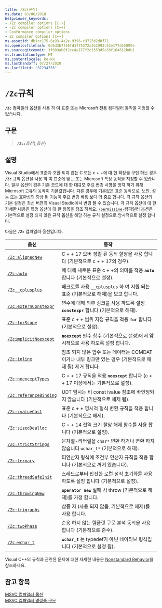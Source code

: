 ```yaml
---
title: /Zc(규칙)
ms.date: 03/06/2018
helpviewer_keywords:
- /Zc compiler options [C++]
- -Zc compiler options [C++]
- Conformance compiler options
- Zc compiler options [C++]
ms.assetid: db1cc175-6e93-4a2e-9396-c3725d2d8f71
ms.openlocfilehash: 6d6d3b7736fd1775372a3b2093c53e177db5099e
ms.sourcegitcommit: 1f009ab0f2cc4a177f2d1353d5a38f164612bdb1
ms.translationtype: MT
ms.contentlocale: ko-KR
ms.lasthandoff: 07/27/2020
ms.locfileid: "87234356"
---
```

# <a name="zc-conformance"></a>`/Zc`규칙

**`/Zc`** 컴파일러 옵션을 사용 하 여 표준 또는 Microsoft 전용 컴파일러 동작을 지정할 수 있습니다.

## <a name="syntax"></a>구문

> **`/Zc:`**_옵션_{,_옵션_}

## <a name="remarks"></a>설명

Visual Studio에서 표준과 호환 되지 않는 C 또는 c + +에 대 한 확장을 구현 하는 경우 **`/Zc`** 규칙 옵션을 사용 하 여 표준에 맞는 또는 Microsoft 특정 동작을 지정할 수 있습니다. 일부 옵션의 경우 기존 코드에 대 한 대규모 주요 변경 사항을 방지 하기 위해 Microsoft 고유의 동작이 기본값입니다. 다른 경우에 기본값은 표준 동작으로, 보안, 성능 또는 호환성의 향상 된 기능이 주요 변경 비용 보다 더 중요 합니다. 각 규칙 옵션의 기본 설정은 최신 버전의 Visual Studio에서 변경 될 수 있습니다. 각 규칙 옵션에 대 한 자세한 내용은 특정 옵션에 대 한 항목을 참조 하세요. [`/permissive-`](permissive-standards-conformance.md)컴파일러 옵션은 기본적으로 설정 되지 않은 규칙 옵션을 해당 하는 규칙 설정으로 암시적으로 설정 합니다.

다음은 **`/Zc`** 컴파일러 옵션입니다.

| 옵션 | 동작 |
|--|--|
| [`/Zc:alignedNew`](zc-alignednew.md) | C + + 17 오버 정렬 된 동적 할당을 사용 합니다 (기본적으로 c + + 17의 경우). |
| [`/Zc:auto`](zc-auto-deduce-variable-type.md) | 에 대해 새로운 표준 c + +의 의미를 적용 **`auto`** 합니다 (기본적으로 설정). |
| [`/Zc__cplusplus`](zc-cplusplus.md) | 매크로를 사용 `__cplusplus` 하 여 지원 되는 표준 (기본적으로 해제)을 보고 합니다. |
| [`/Zc:externConstexpr`](zc-externconstexpr.md) | 변수에 대해 외부 링크를 사용 하도록 설정 **`constexpr`** 합니다 (기본적으로 해제). |
| [`/Zc:forScope`](zc-forscope-force-conformance-in-for-loop-scope.md) | 표준 c + + 범위 지정 규칙을 적용 **`for`** 합니다 (기본적으로 설정). |
| [`/ZcimplicitNoexcept`](zc-implicitnoexcept-implicit-exception-specifiers.md) | **`noexcept`** 필수 함수 (기본적으로 설정)에서 암시적으로 사용 하도록 설정 합니다. |
| [`/Zc:inline`](zc-inline-remove-unreferenced-comdat.md) | 참조 되지 않은 함수 또는 데이터는 COMDAT 이거나 내부 링크만 있는 경우 (기본적으로 해제 됨) 제거 합니다. |
| [`/Zc:noexceptTypes`](zc-noexcepttypes.md) | C + + 17 규칙을 적용 **`noexcept`** 합니다 (c + + 17 이상에서는 기본적으로 설정). |
| [`/Zc:referenceBinding`](zc-referencebinding-enforce-reference-binding-rules.md) | UDT 임시는 비 const lvalue 참조에 바인딩되지 않습니다 (기본적으로 해제 됨). |
| [`/Zc:rvalueCast`](zc-rvaluecast-enforce-type-conversion-rules.md) | 표준 c + + 명시적 형식 변환 규칙을 적용 합니다 (기본적으로 해제). |
| [`/Zc:sizedDealloc`](zc-sizeddealloc-enable-global-sized-dealloc-functions.md) | C + + 14 전역 크기 할당 해제 함수를 사용 합니다 (기본적으로 설정). |
| [`/Zc:strictStrings`](zc-strictstrings-disable-string-literal-type-conversion.md) | 문자열-리터럴을 `char*` 변환 하거나 변환 하지 않습니다 `wchar_t*` (기본적으로 해제). |
| [`/Zc:ternary`](zc-ternary.md) | 피연산자 형식에 조건부 연산자 규칙을 적용 합니다 (기본적으로 꺼져 있습니다). |
| [`/Zc:threadSafeInit`](zc-threadsafeinit-thread-safe-local-static-initialization.md) | 스레드로부터 안전한 로컬 정적 초기화를 사용 하도록 설정 합니다 (기본적으로 설정). |
| [`/Zc:throwingNew`](zc-throwingnew-assume-operator-new-throws.md) | **`operator new`** 실패 시 throw (기본적으로 해제)를 가정 합니다. |
| [`/Zc:trigraphs`](zc-trigraphs-trigraphs-substitution.md) | 삼중 자 (사용 되지 않음, 기본적으로 해제)를 사용 합니다. |
| [`/Zc:twoPhase`](zc-twophase.md) | 순응 하지 않는 템플릿 구문 분석 동작을 사용 합니다 (기본적으로 준수). |
| [`/Zc:wchar_t`](zc-wchar-t-wchar-t-is-native-type.md) | **`wchar_t`** 는 typedef가 아닌 네이티브 형식입니다 (기본적으로 설정 됨). |

Visual C++의 규칙과 관련된 문제에 대한 자세한 내용은 [Nonstandard Behavior](../../cpp/nonstandard-behavior.md)을 참조하세요.

## <a name="see-also"></a>참고 항목

[MSVC 컴파일러 옵션](compiler-options.md)<br/>
[MSVC 컴파일러 명령줄 구문](compiler-command-line-syntax.md)
